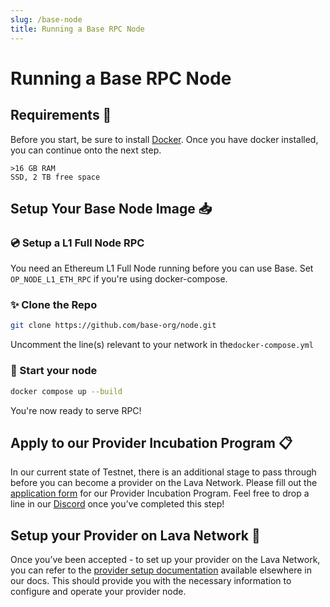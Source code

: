 ```yaml
---
slug: /base-node
title: Running a Base RPC Node 
---
```


# Running a Base RPC Node

## Requirements 📄 

Before you start, be sure to install [Docker](https://www.docker.com/get-started). Once you have docker installed, you can continue onto the next step.

    >16 GB RAM
    SSD, 2 TB free space


## Setup Your Base Node Image 📥

### 💿 Setup a L1 Full Node RPC 

You need an Ethereum L1 Full Node running before you can use Base. Set `OP_NODE_L1_ETH_RPC` if you're using docker-compose.

### ✨ Clone the Repo 

```bash
git clone https://github.com/base-org/node.git
```

Uncomment the line(s) relevant to your network in the`docker-compose.yml`


### 🚀 Start your node 

```bash
docker compose up --build
```

You're now ready to serve RPC!

## Apply to our Provider Incubation Program 📋

In our current state of Testnet, there is an additional stage to pass through before you can become a provider on the Lava Network. Please fill out the [application form](https://lavanet.typeform.com/to/ORi3A13v?utm_source=becoming-a-lava-provider-for-base&utm_medium=docs&utm_campaign=base-pre-grant) for our Provider Incubation Program. Feel free to drop a line in our [Discord](https://discord.gg/UxujNZbW) once you’ve completed this step!

## Setup your Provider on Lava Network 🌋

Once you’ve been accepted - to set up your provider on the Lava Network, you can refer to the [provider setup documentation](https://docs.lavanet.xyz/provider-setup?utm_source=running-a-base-rpc-node&utm_medium=docs&utm_campaign=base-pre-grant) available elsewhere in our docs. This should provide you with the necessary information to configure and operate your provider node.
